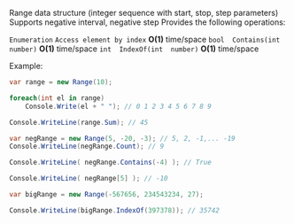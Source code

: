 Range data structure (integer sequence with start, stop, step parameters) 
Supports negative interval, negative step
Provides the following operations:

`Enumeration`
`Access element by index` **O(1)** time/space
`bool  Contains(int  number)` **O(1)** time/space
`int  IndexOf(int  number)` **O(1)** time/space

Example:

```csharp
var range = new Range(10);

foreach(int el in range)
	Console.Write(el + " "); // 0 1 2 3 4 5 6 7 8 9

Console.WriteLine(range.Sum); // 45

var negRange = new Range(5, -20, -3); // 5, 2, -1,... -19
Console.WriteLine(negRange.Count); // 9

Console.WriteLine( negRange.Contains(-4) ); // True

Console.WriteLine( negRange[5] ); // -10

var bigRange = new Range(-567656, 234543234, 27);

Console.WriteLine(bigRange.IndexOf(397378)); // 35742
```
